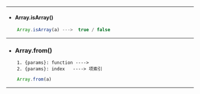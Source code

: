 * * * * * * * * * * * * * * * * * ** * * * * * * * * * * * * * * * * * 
+ #### **Array.isArray()**
```javascript
    Array.isArray(a) --->  true / false
```
* * * * * * * * * * * * * * * * * * * * * * * * * * * * * * * * * * * * 
+ ### **Array.from()**
```
    1. {params}: function ---->
    2. {params}: index   ----> 项索引
```
```javascript
    Array.from(a) 
```
* * * * * * * * * * * * * * * * * * * * * * * * * * * * * * * * * * * * 

